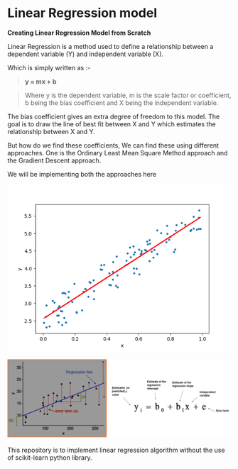 # Linear Regression model
**Creating Linear Regression Model from Scratch**

Linear Regression is a method used to define a relationship between a dependent variable (Y) and independent variable (X).

Which is simply written as :-

>**y = mx + b**

>Where y is the dependent variable, m is the scale factor or coefficient, b being the bias coefficient and X being the independent variable.

The bias coefficient gives an extra degree of freedom to this model. The goal is to draw the line of best fit between X and Y which estimates the relationship between X and Y.


But how do we find these coefficients, We can find these using different approaches. One is the Ordinary Least Mean Square Method approach and the Gradient Descent approach. 

We will be implementing both the approaches here

![](images/image3.png)

![](images/image4.png)

This repository is to implement linear regression algorithm without the use of scikit-learn python library.

